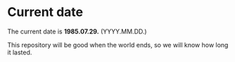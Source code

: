 # Current date

The current date is **1985.07.29.** (YYYY.MM.DD.)

This repository will be good when the world ends, so we will know how long it lasted.